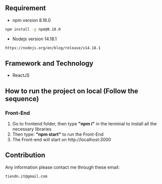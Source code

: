 ## Requirement
- npm version 8.18.0
```sh
npm install -g npm@8.18.0
```
- Nodejs version 14.18.1
```sh
https://nodejs.org/en/blog/release/v14.18.1
```
## Framework and Technology
- ReactJS

## How to run the project on local (Follow the sequence)
### Front-End 
1. Go to frontend folder, then type **"npm i"** in the terminal to install all the necessary libraries
2. Then type: **"npm start"** to run the Front-End
3. The Front-end will start on http://localhost:3000

## Contribution
Any information please contact me through these email: 
```sh
tiendn.it@gmail.com
``` 